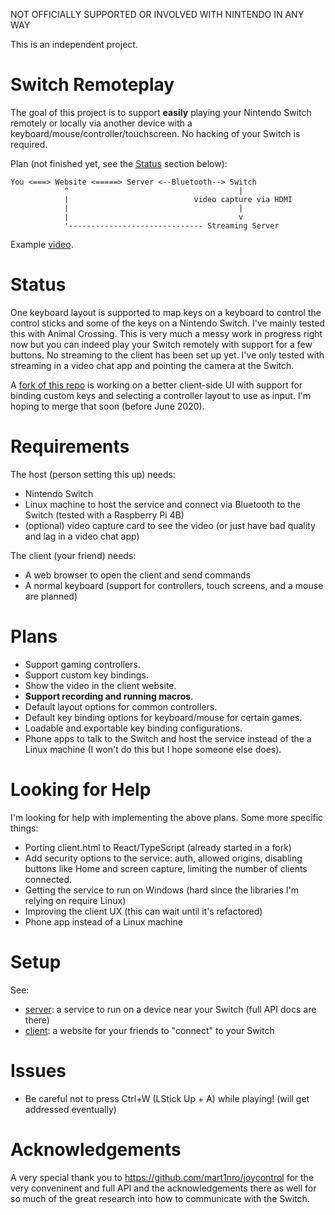 NOT OFFICIALLY SUPPORTED OR INVOLVED WITH NINTENDO IN ANY WAY

This is an independent project.

# Switch Remoteplay

The goal of this project is to support **easily** playing your Nintendo Switch remotely or locally via another device with a keyboard/mouse/controller/touchscreen.
No hacking of your Switch is required.

Plan (not finished yet, see the [Status](#Status) section below):
```
You <===> Website <=====> Server <--Bluetooth--> Switch
            ^                                      |
            |                            video capture via HDMI
            |                                      |
            |                                      v
            '------------------------------ Streaming Server
```                                           

Example [video](https://www.youtube.com/watch?v=TBqZRA1OZPU).

# Status
One keyboard layout is supported to map keys on a keyboard to control the control sticks and some of the keys on a Nintendo Switch.
I've mainly tested this with Animal Crossing.
This is very much a messy work in progress right now but you can indeed play your Switch remotely with support for a few buttons.
No streaming to the client has been set up yet.
I've only tested with streaming in a video chat app and pointing the camera at the Switch.

A [fork of this repo](https://github.com/nuiofrd/switch-remoteplay) is working on a better client-side UI with support for binding custom keys and selecting a controller layout to use as input.
I'm hoping to merge that soon (before June 2020).

# Requirements
The host (person setting this up) needs:
* Nintendo Switch
* Linux machine to host the service and connect via Bluetooth to the Switch (tested with a Raspberry Pi 4B)
* (optional) video capture card to see the video (or just have bad quality and lag in a video chat app)

The client (your friend) needs:
* A web browser to open the client and send commands
* A normal keyboard (support for controllers, touch screens, and a mouse are planned)

# Plans
* Support gaming controllers.
* Support custom key bindings.
* Show the video in the client website.
* **Support recording and running macros**.
* Default layout options for common controllers.
* Default key binding options for keyboard/mouse for certain games.
* Loadable and exportable key binding configurations.
* Phone apps to talk to the Switch and host the service instead of the a Linux machine (I won't do this but I hope someone else does).

# Looking for Help
I'm looking for help with implementing the above plans. Some more specific things:
* Porting client.html to React/TypeScript (already started in a fork)
* Add security options to the service: auth, allowed origins, disabling buttons like Home and screen capture, limiting the number of clients connected.
* Getting the service to run on Windows (hard since the libraries I'm relying on require Linux)
* Improving the client UX (this can wait until it's refactored)
* Phone app instead of a Linux machine

# Setup
See:
* [server](/server): a service to run on a device near your Switch (full API docs are there)
* [client](/website-client): a website for your friends to "connect" to your Switch

# Issues
* Be careful not to press Ctrl+W (LStick Up + A) while playing! (will get addressed eventually)

# Acknowledgements
A very special thank you to https://github.com/mart1nro/joycontrol for the very conveninent and full API and the acknowledgements there as well for so much of the great research into how to communicate with the Switch.
